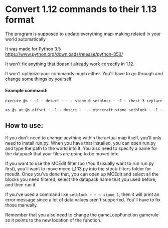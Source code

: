 # Convert 1.12 commands to their 1.13 format

The program is supposed to update everything map-making related in your world automatically

It was made for Python 3.5 https://www.python.org/downloads/release/python-350/

It won't fix anything that doesn't already work correctly in 1.12.

It won't optimize your commands much either. You'll have to go through and change some things by yourself.

#### Example command:

```sh
execute @s ~ ~1 ~ detect ~ ~ ~ stone 0 setblock ~ ~1 ~ chest 3 replace {Items:[{Slot:0b,id:"minecraft:stone",Count:1b}]}
```

```sh
as @s at @s offset ~ ~1 ~ detect ~ ~ ~ minecraft:stone setblock ~ ~1 ~ minecraft:chest[facing=south]{Items:[{Slot:0b,id:"minecraft:stone",Count:1b}]} replace
```

## How to use:

If you don't need to change anything within the actual map itself, you'll only need to install run.py. When you have that installed, you can open run.py and type the path to the world into it. You also need to specify a name for the datapack that your files are going to be moved into.

If you want to use the MCEdit filter too (You'll usually want to run run.py first), you'll want to move mcedit_1.13.py into the stock-filters folder for mcedit. Once you've done that, you can open up MCEdit and select all the blocks you need filtered, select the datapack name that you used before, and then run it.

If you've used a command like `setblock ~ ~ ~ stone 1`, then it will print an error message since a lot of data values aren't supported. You'll have to fix those manually.

Remember that you also need to change the gameLoopFunction gamerule so it points to the new location of the function.
